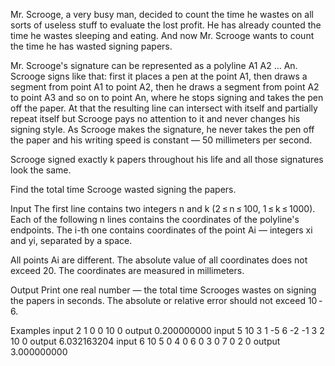 Mr. Scrooge, a very busy man, decided to count the time he wastes on all sorts of useless stuff to evaluate the lost profit. He has already counted the time he wastes sleeping and eating. And now Mr. Scrooge wants to count the time he has wasted signing papers.

Mr. Scrooge's signature can be represented as a polyline A1 A2 ... An. Scrooge signs like that: first it places a pen at the point A1, then draws a segment from point A1 to point A2, then he draws a segment from point A2 to point A3 and so on to point An, where he stops signing and takes the pen off the paper. At that the resulting line can intersect with itself and partially repeat itself but Scrooge pays no attention to it and never changes his signing style. As Scrooge makes the signature, he never takes the pen off the paper and his writing speed is constant — 50 millimeters per second.

Scrooge signed exactly k papers throughout his life and all those signatures look the same.

Find the total time Scrooge wasted signing the papers.

Input
The first line contains two integers n and k (2 ≤ n ≤ 100, 1 ≤ k ≤ 1000). Each of the following n lines contains the coordinates of the polyline's endpoints. The i-th one contains coordinates of the point Ai — integers xi and yi, separated by a space.

All points Ai are different. The absolute value of all coordinates does not exceed 20. The coordinates are measured in millimeters.

Output
Print one real number — the total time Scrooges wastes on signing the papers in seconds. The absolute or relative error should not exceed 10 - 6.

Examples
input
2 1
0 0
10 0
output
0.200000000
input
5 10
3 1
-5 6
-2 -1
3 2
10 0
output
6.032163204
input
6 10
5 0
4 0
6 0
3 0
7 0
2 0
output
3.000000000